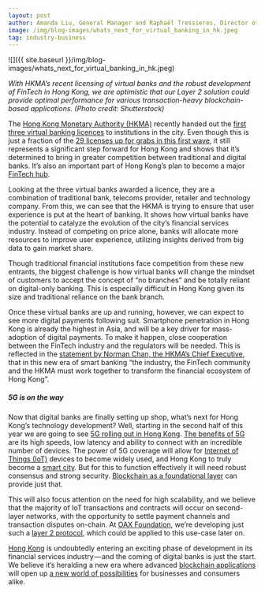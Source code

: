 ```yaml
---
layout: post
author: Amanda Liu, General Manager and Raphaël Tressieres, Director of Business Development, OAX Foundation
image: /img/blog-images/whats_next_for_virtual_banking_in_hk.jpeg
tag: industry-business
---
```


![]({{ site.baseurl }}/img/blog-images/whats_next_for_virtual_banking_in_hk.jpeg)

_With HKMA’s recent licensing of virtual banks and the robust development of FinTech in Hong Kong, we are optimistic that our Layer 2 solution could provide optimal performance for various transaction-heavy blockchain-based applications. (Photo credit: Shutterstock)_

The [Hong Kong Monetary Authority (HKMA)](https://www.hkma.gov.hk/eng/index.shtml) recently handed out the [first three virtual banking licences](https://www.moodysanalytics.com/regulatory-news/mar-27-19-hkma%20grants%20three%20virtual%20banking%20licenses%20in%20hong%20kong) to institutions in the city. Even though this is just a fraction of the [29 licenses up for grabs in this first wave](https://www.scmp.com/business/banking-finance/article/2162292/hong-kong-draws-29-applications-virtual-bank-license), it still represents a significant step forward for Hong Kong and shows that it’s determined to bring in greater competition between traditional and digital banks. It’s also an important part of Hong Kong’s plan to become a major [FinTech hub](http://www.hongkong-fintech.hk/en/news/hong-kong-asia’s-fintech-hub.html).

Looking at the three virtual banks awarded a licence, they are a combination of traditional bank, telecoms provider, retailer and technology company. From this, we can see that the HKMA is trying to ensure that user experience is put at the heart of banking. It shows how virtual banks have the potential to catalyze the evolution of the city’s financial services industry. Instead of competing on price alone, banks will allocate more resources to improve user experience, utilizing insights derived from big data to gain market share.

Though traditional financial institutions face competition from these new entrants, the biggest challenge is how virtual banks will change the mindset of customers to accept the concept of “no branches” and be totally reliant on digital-only banking. This is especially difficult in Hong Kong given its size and traditional reliance on the bank branch.

Once these virtual banks are up and running, however, we can expect to see more digital payments following suit. Smartphone penetration in Hong Kong is already the highest in Asia, and will be a key driver for mass-adoption of digital payments. To make it happen, close cooperation between the FinTech industry and the regulators will be needed. This is reflected in the [statement by Norman Chan, the HKMA’s Chief Executive](https://www.crowdfundinsider.com/2019/03/145819-hong-kong-monetary-authority-grants-first-virtual-bank-licenses-reinforces-hong-kong-as-premier-international-financial-centre/), that in this new era of smart banking “the industry, the FinTech community and the HKMA must work together to transform the financial ecosystem of Hong Kong”.

##### 5G is on the way  
Now that digital banks are finally setting up shop, what’s next for Hong Kong’s technology development? Well, starting in the second half of this year we are going to see [5G rolling out in Hong Kong](https://www.scmp.com/news/hong-kong/economy/article/2122511/hong-kong-be-one-worlds-earliest-adopters-5g-technology). [The benefits of 5G](https://www.rfpage.com/applications-5g-technology/) are its high speeds, low latency and ability to connect with an incredible number of devices. The power of 5G coverage will allow for [Internet of Things (IoT)](https://internet-of-things-innovation.com/insights/the-blog/5g-means-internet-things/) devices to become widely used, and Hong Kong to truly become a [smart city](http://www.smartcitiesworldforums.com/news/smart-cities-asia-pacific/finance-and-policy-ap/720-hong-kong-releases-its-smart-city-blueprint-in-effort-to-become-world-s-smartest-city). But for this to function effectively it will need robust consensus and strong security. [Blockchain as a foundational layer](https://finance.yahoo.com/news/development-smart-cities-blockchain-got-160048555.html) can provide just that.

This will also focus attention on the need for high scalability, and we believe that the majority of IoT transactions and contracts will occur on second-layer networks, with the opportunity to settle payment channels and transaction disputes on-chain. At [OAX Foundation](https://twitter.com/OAX_Foundation), we’re developing just such a [layer 2 protocol](https://github.com/OAXFoundation/oax-client), which could be applied to this use-case later on.

[Hong Kong](https://ftahk.org) is undoubtedly entering an exciting phase of development in its financial services industry — and the coming of digital banks is just the start. We believe it’s heralding a new era where advanced [blockchain applications](http://fintechnews.hk/8603/blockchain/blockchain-hong-kong-ecosystem-map-2019/) will open up [a new world of possibilities](https://www.whub.io/fintech-toolboxv) for businesses and consumers alike.
